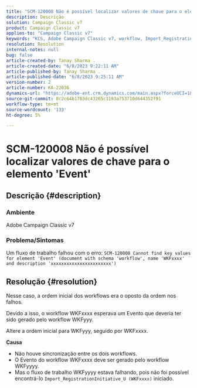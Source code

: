 ```yaml
---
title: "SCM-120008 Não é possível localizar valores de chave para o elemento 'Event'"
description: Descrição
solution: Campaign Classic v7
product: Campaign Classic v7
applies-to: "Campaign Classic v7"
keywords: "KCS, Adobe Campaign Classic v7, workflow, Import_RegistrationInitiative_U, error, troubleshooting, ACC, find, key values, SCM-120008"
resolution: Resolution
internal-notes: null
bug: false
article-created-by: Tanay Sharma .
article-created-date: "6/8/2023 9:22:11 AM"
article-published-by: Tanay Sharma .
article-published-date: "6/8/2023 9:25:11 AM"
version-number: 2
article-number: KA-22036
dynamics-url: "https://adobe-ent.crm.dynamics.com/main.aspx?forceUCI=1&pagetype=entityrecord&etn=knowledgearticle&id=1f331af2-dd05-ee11-8f6e-6045bd006b3d"
source-git-commit: 8c2c64b1703dc43265c1193a753710d644352f91
workflow-type: tm+mt
source-wordcount: '133'
ht-degree: 5%

---
```


# SCM-120008 Não é possível localizar valores de chave para o elemento &#39;Event&#39;

## Descrição {#description}


### <b>Ambiente</b>

Adobe Campaign Classic v7



### <b>Problema/Sintomas</b>

Um fluxo de trabalho falhou com o erro:
`SCM-120008 Cannot find key values for element 'Event' (document with schema 'workflow', name 'WKFxxxx' and description 'xxxxxxxxxxxxxxxxxxxxxxx')`

## Resolução {#resolution}


Nesse caso, a ordem inicial dos workflows era o oposto da ordem nos falhos.

Devido a isso, o workflow WKFxxxx esperava um Evento que deveria ter sido gerado pelo workflow WKFyyy.

Altere a ordem inicial para WKFyyy, seguido por WKFxxxx.

<b>Causa</b>

- Não houve sincronização entre os dois workflows.
- O Evento do workflow WKFxxxx deve ser gerado pelo workflow WKFyyyy.
- Mas o fluxo de trabalho WKFyyyy estava falhando, pois não foi possível encontrá-lo `Import_RegistrationInitiative_U (WKFxxxx)` iniciado.



